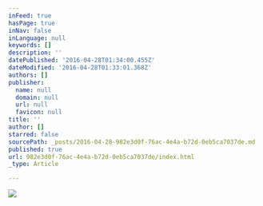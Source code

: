 ```yaml
---
inFeed: true
hasPage: true
inNav: false
inLanguage: null
keywords: []
description: ''
datePublished: '2016-04-28T01:34:00.455Z'
dateModified: '2016-04-28T01:33:01.368Z'
authors: []
publisher:
  name: null
  domain: null
  url: null
  favicon: null
title: ''
author: []
starred: false
sourcePath: _posts/2016-04-28-982e3d0f-76ac-4e4a-b72d-0eb5ca7037de.md
published: true
url: 982e3d0f-76ac-4e4a-b72d-0eb5ca7037de/index.html
_type: Article

---
```

![](https://the-grid-user-content.s3-us-west-2.amazonaws.com/f73d09f6-ce66-4474-93da-f58b9ce522f5.jpg)